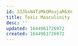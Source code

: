 ```yaml
---
id: 33JbxN4TzMkOMxujaR6Xn
title: Toxic Masculinity
desc: ''
updated: 1644961726972
created: 1644961726972
---
```


